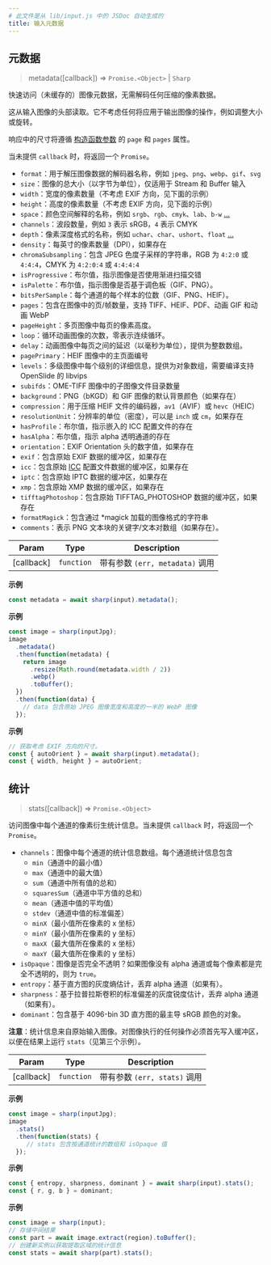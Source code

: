 ```yaml
---
# 此文件是从 lib/input.js 中的 JSDoc 自动生成的
title: 输入元数据
---
```


## 元数据
> metadata([callback]) ⇒ <code>Promise.&lt;Object&gt;</code> \| <code>Sharp</code>

快速访问（未缓存的）图像元数据，无需解码任何压缩的像素数据。

这从输入图像的头部读取。它不考虑任何将应用于输出图像的操作，例如调整大小或旋转。

响应中的尺寸将遵循
[构造函数参数](/api-constructor#parameters) 的 `page` 和 `pages` 属性。

当未提供 `callback` 时，将返回一个 `Promise`。

- `format`：用于解压图像数据的解码器名称，例如 `jpeg`、`png`、`webp`、`gif`、`svg`
- `size`：图像的总大小（以字节为单位），仅适用于 Stream 和 Buffer 输入
- `width`：宽度的像素数量（不考虑 EXIF 方向，见下面的示例）
- `height`：高度的像素数量（不考虑 EXIF 方向，见下面的示例）
- `space`：颜色空间解释的名称，例如 `srgb`、`rgb`、`cmyk`、`lab`、`b-w` [...](https://www.libvips.org/API/current/VipsImage.html#VipsInterpretation)
- `channels`：波段数量，例如 `3` 表示 sRGB，`4` 表示 CMYK
- `depth`：像素深度格式的名称，例如 `uchar`、`char`、`ushort`、`float` [...](https://www.libvips.org/API/current/VipsImage.html#VipsBandFormat)
- `density`：每英寸的像素数量（DPI），如果存在
- `chromaSubsampling`：包含 JPEG 色度子采样的字符串，RGB 为 `4:2:0` 或 `4:4:4`，CMYK 为 `4:2:0:4` 或 `4:4:4:4`
- `isProgressive`：布尔值，指示图像是否使用渐进扫描交错
- `isPalette`：布尔值，指示图像是否基于调色板（GIF、PNG）。
- `bitsPerSample`：每个通道的每个样本的位数（GIF、PNG、HEIF）。
- `pages`：包含在图像中的页/帧数量，支持 TIFF、HEIF、PDF、动画 GIF 和动画 WebP
- `pageHeight`：多页图像中每页的像素高度。
- `loop`：循环动画图像的次数，零表示连续循环。
- `delay`：动画图像中每页之间的延迟（以毫秒为单位），提供为整数数组。
- `pagePrimary`：HEIF 图像中的主页面编号
- `levels`：多级图像中每个级别的详细信息，提供为对象数组，需要编译支持 OpenSlide 的 libvips
- `subifds`：OME-TIFF 图像中的子图像文件目录数量
- `background`：PNG（bKGD）和 GIF 图像的默认背景颜色（如果存在）
- `compression`：用于压缩 HEIF 文件的编码器，`av1`（AVIF）或 `hevc`（HEIC）
- `resolutionUnit`：分辨率的单位（密度），可以是 `inch` 或 `cm`，如果存在
- `hasProfile`：布尔值，指示嵌入的 ICC 配置文件的存在
- `hasAlpha`：布尔值，指示 alpha 透明通道的存在
- `orientation`：EXIF Orientation 头的数字值，如果存在
- `exif`：包含原始 EXIF 数据的缓冲区，如果存在
- `icc`：包含原始 [ICC](https://www.npmjs.com/package/icc) 配置文件数据的缓冲区，如果存在
- `iptc`：包含原始 IPTC 数据的缓冲区，如果存在
- `xmp`：包含原始 XMP 数据的缓冲区，如果存在
- `tifftagPhotoshop`：包含原始 TIFFTAG_PHOTOSHOP 数据的缓冲区，如果存在
- `formatMagick`：包含通过 *magick 加载的图像格式的字符串
- `comments`：表示 PNG 文本块的关键字/文本对数组（如果存在）。

| Param | Type | Description |
| --- | --- | --- |
| [callback] | <code>function</code> | 带有参数 `(err, metadata)` 调用 |

**示例**  
```js
const metadata = await sharp(input).metadata();
```
**示例**  
```js
const image = sharp(inputJpg);
image
  .metadata()
  .then(function(metadata) {
    return image
      .resize(Math.round(metadata.width / 2))
      .webp()
      .toBuffer();
  })
  .then(function(data) {
    // data 包含原始 JPEG 图像宽度和高度的一半的 WebP 图像
  });
```
**示例**  
```js
// 获取考虑 EXIF 方向的尺寸。
const { autoOrient } = await sharp(input).metadata();
const { width, height } = autoOrient;
```


## 统计
> stats([callback]) ⇒ <code>Promise.&lt;Object&gt;</code>

访问图像中每个通道的像素衍生统计信息。当未提供 `callback` 时，将返回一个 `Promise`。

- `channels`：图像中每个通道的统计信息数组。每个通道统计信息包含
    - `min`（通道中的最小值）
    - `max`（通道中的最大值）
    - `sum`（通道中所有值的总和）
    - `squaresSum`（通道中平方值的总和）
    - `mean`（通道中值的平均值）
    - `stdev`（通道中值的标准偏差）
    - `minX`（最小值所在像素的 x 坐标）
    - `minY`（最小值所在像素的 y 坐标）
    - `maxX`（最大值所在像素的 x 坐标）
    - `maxY`（最大值所在像素的 y 坐标）
- `isOpaque`：图像是否完全不透明？如果图像没有 alpha 通道或每个像素都是完全不透明的，则为 `true`。
- `entropy`：基于直方图的灰度熵估计，丢弃 alpha 通道（如果有）。
- `sharpness`：基于拉普拉斯卷积的标准偏差的灰度锐度估计，丢弃 alpha 通道（如果有）。
- `dominant`：包含基于 4096-bin 3D 直方图的最主导 sRGB 颜色的对象。

**注意**：统计信息来自原始输入图像。对图像执行的任何操作必须首先写入缓冲区，以便在结果上运行 `stats`（见第三个示例）。

| Param | Type | Description |
| --- | --- | --- |
| [callback] | <code>function</code> | 带有参数 `(err, stats)` 调用 |

**示例**  
```js
const image = sharp(inputJpg);
image
  .stats()
  .then(function(stats) {
     // stats 包含按通道统计的数组和 isOpaque 值
  });
```
**示例**  
```js
const { entropy, sharpness, dominant } = await sharp(input).stats();
const { r, g, b } = dominant;
```
**示例**  
```js
const image = sharp(input);
// 存储中间结果
const part = await image.extract(region).toBuffer();
// 创建新实例以获取提取区域的统计信息
const stats = await sharp(part).stats();
```
